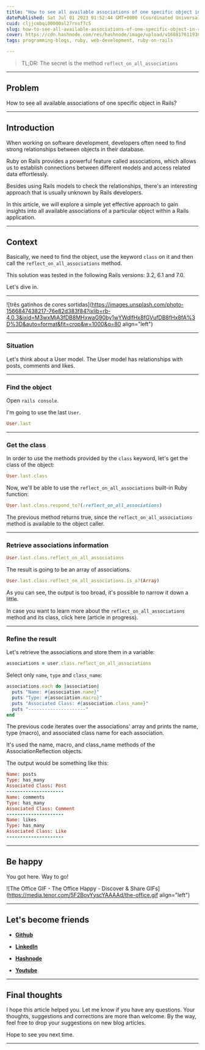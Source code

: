```yaml
---
title: "How to see all available associations of one specific object in Rails?"
datePublished: Sat Jul 01 2023 01:52:44 GMT+0000 (Coordinated Universal Time)
cuid: cljjcmbqi00000al27rnsf7c5
slug: how-to-see-all-available-associations-of-one-specific-object-in-rails
cover: https://cdn.hashnode.com/res/hashnode/image/upload/v1688176119303/9446a85a-8a3f-4bfd-91b4-48e9730b5564.png
tags: programming-blogs, ruby, web-development, ruby-on-rails

---
```


> TL;DR: The secret is the method `reflect_on_all_associations`

---

## Problem

How to see all available associations of one specific object in Rails?

---

## Introduction

When working on software development, developers often need to find strong relationships between objects in their database.

Ruby on Rails provides a powerful feature called associations, which allows us to establish connections between different models and access related data effortlessly.

Besides using Rails models to check the relationships, there's an interesting approach that is usually unknown by Rails developers.

In this article, we will explore a simple yet effective approach to gain insights into all available associations of a particular object within a Rails application.

---

## Context

Basically, we need to find the object, use the keyword `class` on it and then call the `reflect_on_all_associations` method.

This solution was tested in the following Rails versions: 3.2, 6.1 and 7.0.

Let's dive in.

---

![três gatinhos de cores sortidas](https://images.unsplash.com/photo-1566847438217-76e82d383f84?ixlib=rb-4.0.3&ixid=M3wxMjA3fDB8MHxwaG90by1wYWdlfHx8fGVufDB8fHx8fA%3D%3D&auto=format&fit=crop&w=1000&q=80 align="left")

---

### Situation

Let's think about a User model. The User model has relationships with posts, comments and likes.

---

### Find the object

Open `rails console`.

I'm going to use the last `User`.

```ruby
User.last
```

---

### Get the class

In order to use the methods provided by the `class` keyword, let's get the class of the object:

```ruby
User.last.class
```

Now, we'll be able to use the `reflect_on_all_associations` built-in Ruby function:

```ruby
User.last.class.respond_to?(:reflect_on_all_associations)
```

The previous method returns true, since the `reflect_on_all_associations` method is available to the object caller.

---

### Retrieve associations information

```ruby
User.last.class.reflect_on_all_associations
```

The result is going to be an array of associations.

```ruby
User.last.class.reflect_on_all_associations.is_a?(Array)
```

As you can see, the output is too broad, it's possible to narrow it down a little.

In case you want to learn more about the `reflect_on_all_associations` method and its class, click here (article in progress).

---

### Refine the result

Let's retrieve the associations and store them in a variable:

```ruby
associations = user.class.reflect_on_all_associations
```

Select only `name`, `type` and `class_name`:

```ruby
associations.each do |association|
  puts "Name: #{association.name}"
  puts "Type: #{association.macro}"
  puts "Associated Class: #{association.class_name}"
  puts "---------------------"
end
```

The previous code iterates over the associations' array and prints the name, type (macro), and associated class name for each association.

It's used the name, macro, and class\_name methods of the AssociationReflection objects.

The output would be something like this:

```ruby
Name: posts
Type: has_many
Associated Class: Post
---------------------
Name: comments
Type: has_many
Associated Class: Comment
---------------------
Name: likes
Type: has_many
Associated Class: Like
---------------------
```

---

## **Be happy**

You got here. Way to go!

![The Office GIF - The Office Happy - Discover & Share GIFs](https://media.tenor.com/5F2BovYyscYAAAAd/the-office.gif align="left")

---

## **Let's become friends**

* [**Github**](https://github.com/alexcalaca)
    
* [**LinkedIn**](https://linkedin.com/in/alexandrecalacaofficial)
    
* [**Hashnode**](https://hashnode.com/onboard?next=/@alexandrecalaca)
    
* [**Youtube**](https://www.youtube.com/@alexandrecalacaofficial)
    

---

## **Final thoughts**

I hope this article helped you. Let me know if you have any questions. Your thoughts, suggestions and corrections are more than welcome. By the way, feel free to drop your suggestions on new blog articles.

Hope to see you next time.

---
